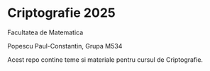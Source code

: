 
# Criptografie 2025

Facultatea de Matematica

Popescu Paul-Constantin, Grupa M534

Acest repo contine teme si materiale pentru cursul de Criptografie.
